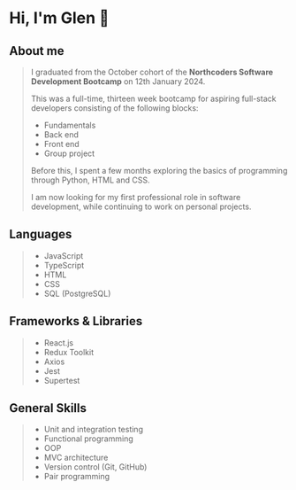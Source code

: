 # Hi, I'm Glen :wave:

## About me
> I graduated from the October cohort of the **Northcoders Software Development Bootcamp** on 12th January 2024.
>
> This was a full-time, thirteen week bootcamp for aspiring full-stack developers consisting of the following blocks:
> - Fundamentals
> - Back end
> - Front end
> - Group project
>
> Before this, I spent a few months exploring the basics of programming through Python, HTML and CSS.
>
> I am now looking for my first professional role in software development, while continuing to work on personal projects.

## Languages
> - JavaScript
> - TypeScript
> - HTML
> - CSS
> - SQL (PostgreSQL)

## Frameworks & Libraries
> - React.js
> - Redux Toolkit
> - Axios
> - Jest
> - Supertest

## General Skills
> - Unit and integration testing
> - Functional programming
> - OOP
> - MVC architecture
> - Version control (Git, GitHub)
> - Pair programming

<!---
gcpearse/gcpearse is a ✨ special ✨ repository because its `README.md` (this file) appears on your GitHub profile.
You can click the Preview link to take a look at your changes.
--->

